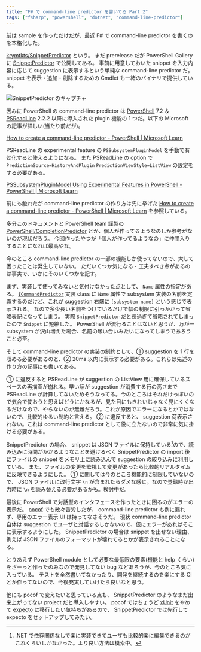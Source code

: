 ```yaml
---
title: "F# で command-line predictor を書いてる Part 2"
tags: ["fsharp", "powershell", "dotnet", "command-line-predictor"]
---
```


[前](https://krymtkts.github.io/posts/2024-11-10-writing-cmdline-predictor-in-fsharp-pt1.html)は sample を作っただけだが、最近 F# で command-line predictor を書くのを本格化した。

[krymtkts/SnippetPredictor](https://github.com/krymtkts/SnippetPredictor) という。
まだ prerelease だが PowerShell Gallery に [SnippetPredictor](https://www.powershellgallery.com/packages/SnippetPredictor) で公開してある。
事前に用意しておいた snippet を入力内容に応じて suggestion に表示するという単純な command-line predictor だ。
snippet を表示・追加・削除するための Cmdlet も一緒のバイナリで提供している。

![SnippetPredictor のキャプチャ](/img/2025-02-23-capture/snippet-predictor.gif "SnippetPredictor のキャプチャ")

因みに PowerShell の command-line predictor は [PowerShell](https://github.com/PowerShell/PowerShell) 7.2 ＆ [PSReadLine](https://github.com/PowerShell/PSReadLine) 2.2.2 以降に導入された plugin 機能の 1 つだ。以下の Microsoft の記事が詳しい(当たり前だが)。

[How to create a command-line predictor - PowerShell | Microsoft Learn](https://learn.microsoft.com/en-us/powershell/scripting/dev-cross-plat/create-cmdline-predictor?view=powershell-7.4)

PSReadLine の experimental feature の `PSSubsystemPluginModel` を手動で有効化すると使えるようになる。
また PSReadLine の option で `PredictionSource=HistoryAndPlugin` `PredictionViewStyle=ListView` の設定をする必要がある。

[PSSubsystemPluginModel Using Experimental Features in PowerShell - PowerShell | Microsoft Learn](https://learn.microsoft.com/en-us/powershell/scripting/learn/experimental-features?view=powershell-7.5#pssubsystempluginmodel)

前にも触れたが command-line predictor の作り方は先に挙げた [How to create a command-line predictor - PowerShell | Microsoft Learn](https://learn.microsoft.com/en-us/powershell/scripting/dev-cross-plat/create-cmdline-predictor?view=powershell-7.4) を参照している。

多分このドキュメントと PowerShell team 謹製の [PowerShell/CompletionPredictor](https://github.com/PowerShell/CompletionPredictor) とか、個人が作ってるようなのしか参考がないのが現状だろう。
今回作ったやつが「個人が作ってるようなの」に仲間入りすることになれば最高やな。

今のところ command-line predictor の一部の機能しか使ってないので、大して困ったことは発生していない。
ただいくつか気になる・工夫すべき点があるのは事実で、いかにそのいくつかを記す。

まず、実装して使ってみないと気付けなかった点として、 `Name` 属性の指定がある。
[`ICommandPredictor`](https://learn.microsoft.com/ja-jp/dotnet/api/system.management.automation.subsystem.icommandpredictor?view=powershellsdk-7.2.0) 実装 class に `Name` 属性で subsystem 実装の名前を定義するのだけど、これが suggestion 右端に `[subsystem name]` という感じで表示される。
なので多少長い名前をつけているだけで幅の制限に引っかかって省略表記になってしまう。
実際 `SnippetPredictor` だと長過ぎて省略されてしまったので `Snippet` に短縮した。
PowerShell が流行ることはないと思うが、万が一 subsystem が沢山増えた場合、名前の奪い合いみたいになってしまうであろうこと必至。

そして command-line predictor の実装の制約として、① suggestion を 1 行を収める必要があるのと、② 20ms 以内に表示する必要がある。これらは先述の作り方の記事にも書いてある。

① に違反すると PSReadLine が suggestion の ListView 用に確保しているスペースの再描画が崩れる。早い話が suggestion が消費する行の高さまで PSReadLine が計算してないためそうなってる。今のところはそれだけっぽいので気合で使おうと思えばどうにかなるが、見た目にもきれいじゃなく見にくくなるだけなので、やらないのが無難だろう。これが原因でエラーになるとかではないので、比較的ゆるい制約と言える。
② に違反すると、 suggestion 荷表示されない。これは command-line predictor として役に立たないので非常に気に掛ける必要がある。

SnippetPredictor の場合、 snippet は JSON ファイルに保持している[^1]ので、読み込みに時間がかかるようなことを避けるべく SnippetPredictor の import 後にファイルの snippet をメモリ上に読み込んで suggestion の絞り込みに利用している。
また、ファイルの変更を監視して変更があったら比較的リアルタイムに反映できるようにした。
① に関しては今のところ機能的に制限していないので、 JSON ファイルに改行文字 `\n` が含まれたらダメな感じ。なので登録時か出力時に `\n` を読み替える必要があるかも。検討中だ。

最後に PowerShell で対話型のインタフェースを作ったときに困るのがエラーの表示だ。 [pocof](https://github.com/krymtkts/pocof) でも散々苦労したが、 command-line predictor も例に漏れず、専用のエラー表示 UI は持ってなさそうだ。
現状 command-line predictor 自体は suggestion でユーザと対話するしかないので、仮にエラーがあればそこに表示するようにした。
SnippetPredictor の場合は snippet を出せない理由、例えば JSON ファイルのフォーマットが壊れてるとかが表示されることになる。

[^1]: .NET で依存関係なしで楽に実装できてユーザも比較的楽に編集できるのがこれくらいしかなかった。より良い方法は模索中。

とりあえず PowerShell module として必要な最低限の要素(機能と help くらい)をざーっと作ったのみなので発見してない bug などあろうが、今のところ気に入っている。
テストを全然書いてなかったり、開発を継続するのを楽にする CI とか作ってないので、今後充実していけたら良いなと思う。

他にも pocof で変えたいと思っている点も、 SnippetPredictor のようなまだ出来上がってない project だと導入しやすい。
pocof ではちょうど [xUnit](https://github.com/xunit/xunit) をやめて [expecto](https://github.com/haf/expecto) に移行したい気持ちがあるので、 SnippetPredictor では先行して expecto をセットアップしてみたい。
